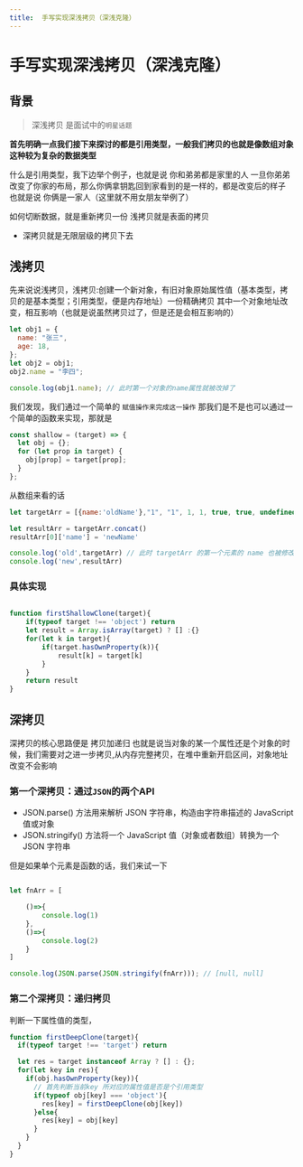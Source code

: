 ```yaml
---
title:  手写实现深浅拷贝（深浅克隆）
---
```


# 手写实现深浅拷贝（深浅克隆）

## 背景

> 深浅拷贝 是面试中的`明星话题` 

**首先明确一点我们接下来探讨的都是引用类型，一般我们拷贝的也就是像数组对象这种较为复杂的数据类型**

什么是引用类型，我下边举个例子，也就是说 你和弟弟都是家里的人 一旦你弟弟 改变了你家的布局，那么你俩拿钥匙回到家看到的是一样的，都是改变后的样子 也就是说 你俩是一家人（这里就不用女朋友举例了）

如何切断数据，就是重新拷贝一份 浅拷贝就是表面的拷贝

- 深拷贝就是无限层级的拷贝下去

## 浅拷贝

先来说说浅拷贝，浅拷贝:创建一个新对象，有旧对象原始属性值（基本类型，拷贝的是基本类型；引用类型，便是内存地址）一份精确拷贝
其中一个对象地址改变，相互影响（也就是说虽然拷贝过了，但是还是会相互影响的）

```js
let obj1 = {
  name: "张三",
  age: 18,
};
let obj2 = obj1;
obj2.name = "李四";

console.log(obj1.name); // 此时第一个对象的name属性就被改掉了
```

我们发现，我们通过一个简单的 `赋值操作来完成这一操作` 那我们是不是也可以通过一个简单的函数来实现，那就是

```js
const shallow = (target) => {
  let obj = {};
  for (let prop in target) {
    obj[prop] = target[prop];
  }
};
```
从数组来看的话

```js
let targetArr = [{name:'oldName'},"1", "1", 1, 1, true, true, undefined, undefined, null, null,]

let resultArr = targetArr.concat()
resultArr[0]['name'] = 'newName'

console.log('old',targetArr) // 此时 targetArr 的第一个元素的 name 也被修改了
console.log('new',resultArr)
```

### 具体实现

```js

function firstShallowClone(target){
    if(typeof target !== 'object') return
    let result = Array.isArray(target) ? [] :{}
    for(let k in target){
        if(target.hasOwnProperty(k)){
            result[k] = target[k]
        }
    }
    return result
}
```

## 深拷贝

深拷贝的核心思路便是 拷贝加递归 也就是说当对象的某一个属性还是个对象的时候，我们需要对之进一步拷贝,从内存完整拷贝，在堆中重新开启区间，对象地址改变不会影响

### 第一个深拷贝：通过`JSON`的两个API
- JSON.parse() 方法用来解析 JSON 字符串，构造由字符串描述的 JavaScript 值或对象
- JSON.stringify() 方法将一个 JavaScript 值（对象或者数组）转换为一个 JSON 字符串

但是如果单个元素是函数的话，我们来试一下

```js

let fnArr = [

    ()=>{
        console.log(1)
    },
    ()=>{
        console.log(2)
    }
]

console.log(JSON.parse(JSON.stringify(fnArr))); // [null, null]
```

### 第二个深拷贝：递归拷贝

判断一下属性值的类型，
```js
function firstDeepClone(target){
  if(typeof target !== 'target') return

  let res = target instanceof Array ? [] : {};
  for(let key in res){
    if(obj.hasOwnProperty(key)){
      // 首先判断当前key 所对应的属性值是否是个引用类型
      if(typeof obj[key] === 'object'){
        res[key] = firstDeepClone(obj[key])
      }else{
        res[key] = obj[key]
      }
    }
  }
}
```

